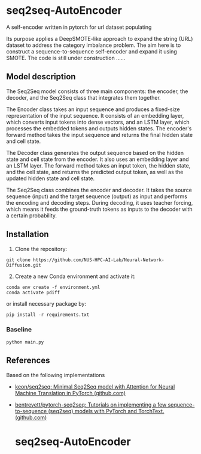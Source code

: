 # seq2seq-AutoEncoder

A self-encoder written in pytorch for url dataset populating

Its purpose applies a DeepSMOTE-like approach to expand the string (URL) dataset to address the category imbalance problem. The aim here is to construct a sequence-to-sequence self-encoder and expand it using SMOTE. The code is still under construction ......

## Model description

The Seq2Seq model consists of three main components: the encoder, the decoder, and the Seq2Seq class that integrates them together.

The Encoder class takes an input sequence and produces a fixed-size representation of the input sequence. It consists of an embedding layer, which converts input tokens into dense vectors, and an LSTM layer, which processes the embedded tokens and outputs hidden states. The encoder's forward method takes the input sequence and returns the final hidden state and cell state.

The Decoder class generates the output sequence based on the hidden state and cell state from the encoder. It also uses an embedding layer and an LSTM layer. The forward method takes an input token, the hidden state, and the cell state, and returns the predicted output token, as well as the updated hidden state and cell state.

The Seq2Seq class combines the encoder and decoder. It takes the source sequence (input) and the target sequence (output) as input and performs the encoding and decoding steps. During decoding, it uses teacher forcing, which means it feeds the ground-truth tokens as inputs to the decoder with a certain probability.

## Installation

1. Clone the repository:

```
git clone https://github.com/NUS-HPC-AI-Lab/Neural-Network-Diffusion.git
```

2. Create a new Conda environment and activate it: 

```
conda env create -f environment.yml
conda activate pdiff
```

or install necessary package by:

```
pip install -r requirements.txt
```

### **Baseline**

```
python main.py
```

## References

Based on the following implementations

* [keon/seq2seq: Minimal Seq2Seq model with Attention for Neural Machine Translation in PyTorch (github.com)](https://github.com/keon/seq2seq)

- [bentrevett/pytorch-seq2seq: Tutorials on implementing a few sequence-to-sequence (seq2seq) models with PyTorch and TorchText. (github.com)](https://github.com/bentrevett/pytorch-seq2seq)
  # seq2seq-AutoEncoder
  
  
